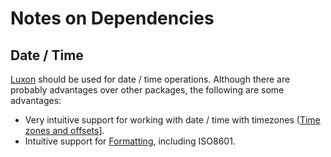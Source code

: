 
# Notes on Dependencies

## Date / Time
[Luxon](https://moment.github.io/luxon/#/) should be used for date / time operations. Although there are probably advantages over other packages, the following are some advantages:

  * Very intuitive support for working with date / time with timezones ([Time zones and offsets](https://moment.github.io/luxon/#/zones)].
  * Intuitive support for [Formatting](https://moment.github.io/luxon/#/formatting), including ISO8601.

